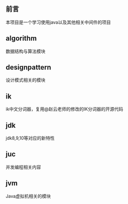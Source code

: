 ## 前言
本项目是一个学习使用java以及其他相关中间件的项目

## algorithm
数据结构与算法模块

## designpattern
设计模式相关的模块

## ik
ik中文分词器，复用@赵云老师的修改的IK分词器的开源代码
## jdk
jdk8,9,10等对应的新特性
## juc
并发编程相关内容
## jvm
Java虚拟机相关的模块

